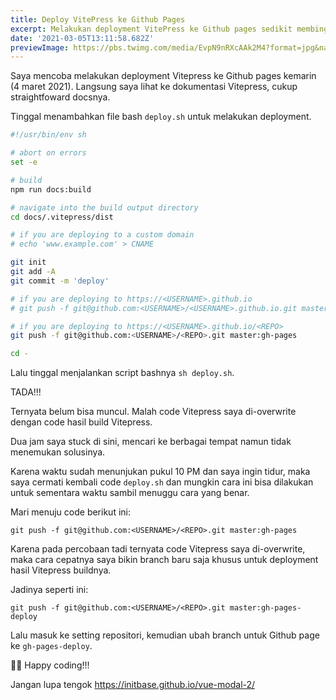 ```yaml
---
title: Deploy VitePress ke Github Pages
excerpt: Melakukan deployment VitePress ke Github pages sedikit membingungkan, namun saya berhasil melakukan hack sederhana.
date: '2021-03-05T13:11:58.682Z'
previewImage: https://pbs.twimg.com/media/EvpN9nRXcAAk2M4?format=jpg&name=4096x4096
---
```


Saya mencoba melakukan deployment Vitepress ke Github pages kemarin (4 maret 2021). Langsung saya lihat ke dokumentasi Vitepress, cukup straightfoward docsnya. 

Tinggal menambahkan file bash `deploy.sh` untuk melakukan deployment.

```sh
#!/usr/bin/env sh

# abort on errors
set -e

# build
npm run docs:build

# navigate into the build output directory
cd docs/.vitepress/dist

# if you are deploying to a custom domain
# echo 'www.example.com' > CNAME

git init
git add -A
git commit -m 'deploy'

# if you are deploying to https://<USERNAME>.github.io
# git push -f git@github.com:<USERNAME>/<USERNAME>.github.io.git master

# if you are deploying to https://<USERNAME>.github.io/<REPO>
git push -f git@github.com:<USERNAME>/<REPO>.git master:gh-pages

cd -
```

Lalu tinggal menjalankan script bashnya `sh deploy.sh`.

TADA!!!

Ternyata belum bisa muncul. Malah code Vitepress saya di-overwrite dengan code hasil build Vitepress.

Dua jam saya stuck di sini, mencari ke berbagai tempat namun tidak menemukan solusinya.

Karena waktu sudah menunjukan pukul 10 PM dan saya ingin tidur, maka saya cermati kembali code `deploy.sh` dan mungkin cara ini bisa dilakukan untuk sementara waktu sambil menuggu cara yang benar.

Mari menuju code berikut ini:

```
git push -f git@github.com:<USERNAME>/<REPO>.git master:gh-pages
```

Karena pada percobaan tadi ternyata code Vitepress saya di-overwrite, maka cara cepatnya saya bikin branch baru saja khusus untuk deployment hasil Vitepress buildnya.

Jadinya seperti ini:

```
git push -f git@github.com:<USERNAME>/<REPO>.git master:gh-pages-deploy
```

Lalu masuk ke setting repositori, kemudian ubah branch untuk Github page ke `gh-pages-deploy`.

🎉🎉 Happy coding!!!

Jangan lupa tengok https://initbase.github.io/vue-modal-2/
